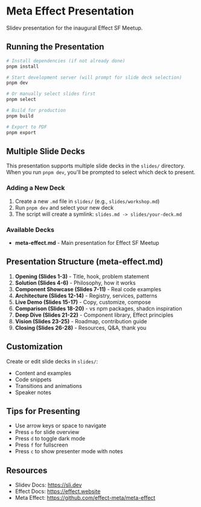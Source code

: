 # Meta Effect Presentation

Slidev presentation for the inaugural Effect SF Meetup.

## Running the Presentation

```bash
# Install dependencies (if not already done)
pnpm install

# Start development server (will prompt for slide deck selection)
pnpm dev

# Or manually select slides first
pnpm select

# Build for production
pnpm build

# Export to PDF
pnpm export
```

## Multiple Slide Decks

This presentation supports multiple slide decks in the `slides/` directory. When you run `pnpm dev`, you'll be prompted to select which deck to present.

### Adding a New Deck

1. Create a new `.md` file in `slides/` (e.g., `slides/workshop.md`)
2. Run `pnpm dev` and select your new deck
3. The script will create a symlink: `slides.md -> slides/your-deck.md`

### Available Decks

- **meta-effect.md** - Main presentation for Effect SF Meetup

## Presentation Structure (meta-effect.md)

1. **Opening (Slides 1-3)** - Title, hook, problem statement
2. **Solution (Slides 4-6)** - Philosophy, how it works
3. **Component Showcase (Slides 7-11)** - Real code examples
4. **Architecture (Slides 12-14)** - Registry, services, patterns
5. **Live Demo (Slides 15-17)** - Copy, customize, compose
6. **Comparison (Slides 18-20)** - vs npm packages, shadcn inspiration
7. **Deep Dive (Slides 21-22)** - Component library, Effect principles
8. **Vision (Slides 23-25)** - Roadmap, contribution guide
9. **Closing (Slides 26-28)** - Resources, Q&A, thank you

## Customization

Create or edit slide decks in `slides/`:
- Content and examples
- Code snippets
- Transitions and animations
- Speaker notes

## Tips for Presenting

- Use arrow keys or space to navigate
- Press `o` for slide overview
- Press `d` to toggle dark mode
- Press `f` for fullscreen
- Press `c` to show presenter mode with notes

## Resources

- Slidev Docs: https://sli.dev
- Effect Docs: https://effect.website
- Meta Effect: https://github.com/effect-meta/meta-effect
